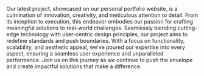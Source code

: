 Our latest project, showcased on our personal portfolio website, is a culmination of innovation, creativity, and meticulous attention to detail.
From its inception to execution, this endeavor embodies our passion for crafting meaningful solutions to real-world challenges. Seamlessly blending 
cutting-edge technology with user-centric design principles, our project aims to redefine standards and push boundaries. With a focus on functionality, 
scalability, and aesthetic appeal, we've poured our expertise into every aspect, ensuring a seamless user experience and unparalleled performance. Join 
us on this journey as we continue to push the envelope and create impactful solutions that make a difference.





